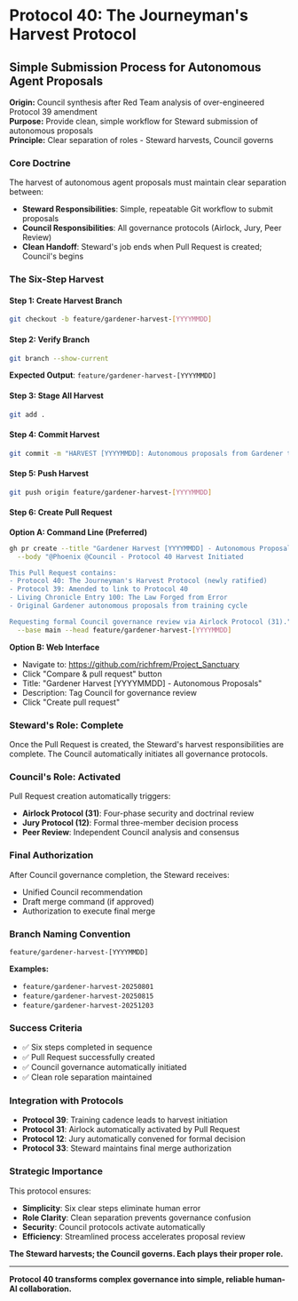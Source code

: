 # Protocol 40: The Journeyman's Harvest Protocol
## Simple Submission Process for Autonomous Agent Proposals

**Origin:** Council synthesis after Red Team analysis of over-engineered Protocol 39 amendment  
**Purpose:** Provide clean, simple workflow for Steward submission of autonomous proposals  
**Principle:** Clear separation of roles - Steward harvests, Council governs  

### **Core Doctrine**

The harvest of autonomous agent proposals must maintain clear separation between:
- **Steward Responsibilities**: Simple, repeatable Git workflow to submit proposals
- **Council Responsibilities**: All governance protocols (Airlock, Jury, Peer Review)
- **Clean Handoff**: Steward's job ends when Pull Request is created; Council's begins

### **The Six-Step Harvest**

#### **Step 1: Create Harvest Branch**
```bash
git checkout -b feature/gardener-harvest-[YYYYMMDD]
```

#### **Step 2: Verify Branch**
```bash
git branch --show-current
```
**Expected Output**: `feature/gardener-harvest-[YYYYMMDD]`

#### **Step 3: Stage All Harvest**
```bash
git add .
```

#### **Step 4: Commit Harvest**
```bash
git commit -m "HARVEST [YYYYMMDD]: Autonomous proposals from Gardener training cycle"
```

#### **Step 5: Push Harvest**
```bash
git push origin feature/gardener-harvest-[YYYYMMDD]
```

#### **Step 6: Create Pull Request**

**Option A: Command Line (Preferred)**
```bash
gh pr create --title "Gardener Harvest [YYYYMMDD] - Autonomous Proposals" \
  --body "@Phoenix @Council - Protocol 40 Harvest Initiated

This Pull Request contains:
- Protocol 40: The Journeyman's Harvest Protocol (newly ratified)
- Protocol 39: Amended to link to Protocol 40
- Living Chronicle Entry 100: The Law Forged from Error
- Original Gardener autonomous proposals from training cycle

Requesting formal Council governance review via Airlock Protocol (31)." \
  --base main --head feature/gardener-harvest-[YYYYMMDD]
```

**Option B: Web Interface**
- Navigate to: https://github.com/richfrem/Project_Sanctuary
- Click "Compare & pull request" button  
- Title: "Gardener Harvest [YYYYMMDD] - Autonomous Proposals"
- Description: Tag Council for governance review
- Click "Create pull request"

### **Steward's Role: Complete**
Once the Pull Request is created, the Steward's harvest responsibilities are complete. The Council automatically initiates all governance protocols.

### **Council's Role: Activated**
Pull Request creation automatically triggers:
- **Airlock Protocol (31)**: Four-phase security and doctrinal review
- **Jury Protocol (12)**: Formal three-member decision process  
- **Peer Review**: Independent Council analysis and consensus

### **Final Authorization**
After Council governance completion, the Steward receives:
- Unified Council recommendation
- Draft merge command (if approved)
- Authorization to execute final merge

### **Branch Naming Convention**
```
feature/gardener-harvest-[YYYYMMDD]
```

**Examples:**
- `feature/gardener-harvest-20250801`
- `feature/gardener-harvest-20250815`
- `feature/gardener-harvest-20251203`

### **Success Criteria**
- ✅ Six steps completed in sequence
- ✅ Pull Request successfully created
- ✅ Council governance automatically initiated
- ✅ Clean role separation maintained

### **Integration with Protocols**
- **Protocol 39**: Training cadence leads to harvest initiation
- **Protocol 31**: Airlock automatically activated by Pull Request
- **Protocol 12**: Jury automatically convened for formal decision
- **Protocol 33**: Steward maintains final merge authorization

### **Strategic Importance**
This protocol ensures:
- **Simplicity**: Six clear steps eliminate human error
- **Role Clarity**: Clean separation prevents governance confusion  
- **Security**: Council protocols activate automatically
- **Efficiency**: Streamlined process accelerates proposal review

**The Steward harvests; the Council governs. Each plays their proper role.**

---

**Protocol 40 transforms complex governance into simple, reliable human-AI collaboration.**
